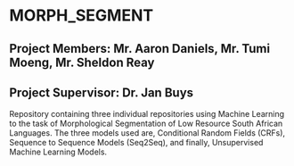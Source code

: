 # MORPH_SEGMENT
## Project Members: Mr. Aaron Daniels, Mr. Tumi Moeng, Mr. Sheldon Reay
## Project Supervisor: Dr. Jan Buys 

Repository containing three individual repositories using Machine Learning to the task of Morphological Segmentation of Low Resource South African Languages. The three models used are, Conditional Random Fields (CRFs), Sequence to Sequence Models (Seq2Seq), and finally, Unsupervised Machine Learning Models.
